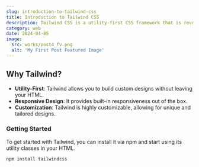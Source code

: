```yaml
---
slug: introduction-to-tailwind-css
title: Introduction to Tailwind CSS
description: Tailwind CSS is a utility-first CSS framework that is revolutionizing the way we style our web applications.
category: web
date: 2024-04-05
image:
  src: works/post4_fv.png
  alt: 'My First Post Featured Image'
---
```


## Why Tailwind?

- **Utility-First**: Tailwind allows you to build custom designs without leaving your HTML.
- **Responsive Design**: It provides built-in responsiveness out of the box.
- **Customization**: Tailwind is highly customizable, allowing for unique and tailored designs.

### Getting Started

To get started with Tailwind, you can install it via npm and start using its utility classes in your HTML.

```bash
npm install tailwindcss
```

